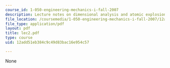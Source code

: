 ```yaml
---
course_id: 1-050-engineering-mechanics-i-fall-2007
description: Lecture notes on dimensional analysis and atomic explosions.
file_location: /coursemedia/1-050-engineering-mechanics-i-fall-2007/12add51eb384c9c49d83bac16e954c57_lec2.pdf
file_type: application/pdf
layout: pdf
title: lec2.pdf
type: course
uid: 12add51eb384c9c49d83bac16e954c57

---
```

None
